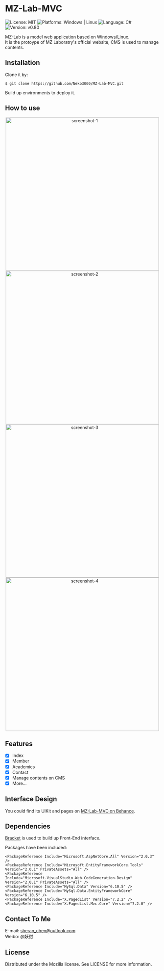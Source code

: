 # MZ-Lab-MVC
![License: MIT](https://img.shields.io/github/license/Neko3000/mz-lab-mvc)
![Platforms: Windows | Linux](https://img.shields.io/badge/Platform-Windows%20%7C%20Linux-lightgrey)
![Language: C#](https://img.shields.io/badge/language-C%23-blue)
![Version: v0.80](https://img.shields.io/badge/version-v0.80-lightgrey)

MZ-Lab is a model web application based on Windows/Linux.</br>
It is the protoype of MZ Laboratry's official website, CMS is used to manage contents.</br>

## Installation
Clone it by:

```
$ git clone https://github.com/Neko3000/MZ-Lab-MVC.git
```
Build up environments to deploy it.


## How to use
<p align="center"> 
<img width="500" src="https://raw.githubusercontent.com/Neko3000/resource-storage/master/img/screenshot/mz-lab-mvc-s1.png" alt="screenshot-1">
<img width="500" src="https://raw.githubusercontent.com/Neko3000/resource-storage/master/img/screenshot/mz-lab-mvc-s2.png" alt="screenshot-2">
<img width="500" src="https://raw.githubusercontent.com/Neko3000/resource-storage/master/img/screenshot/mz-lab-mvc-s3.png" alt="screenshot-3">
<img width="500" src="https://raw.githubusercontent.com/Neko3000/resource-storage/master/img/screenshot/mz-lab-mvc-s4.png" alt="screenshot-4">
</p>

## Features
- [x] Index
- [x] Member
- [x] Academics
- [x] Contact
- [x] Manage contents on CMS
- [X] More...

## Interface Design
You could find its UIKit and pages on [MZ-Lab-MVC on Behance](https://www.behance.net/gallery/84587603/MZ-Lab).

## Dependencies
[Bracket](https://themeforest.net/item/bracket-responsive-bootstrap-3-admin-template/6894362/) is used to build up Front-End interface.</br>

Packages have been included:

```
<PackageReference Include="Microsoft.AspNetCore.All" Version="2.0.3" />
<PackageReference Include="Microsoft.EntityFrameworkCore.Tools" Version="2.0.1" PrivateAssets="All" />
<PackageReference Include="Microsoft.VisualStudio.Web.CodeGeneration.Design" Version="2.0.1" PrivateAssets="All" />
<PackageReference Include="MySql.Data" Version="6.10.5" />
<PackageReference Include="MySql.Data.EntityFrameworkCore" Version="6.10.5" />
<PackageReference Include="X.PagedList" Version="7.2.2" />
<PackageReference Include="X.PagedList.Mvc.Core" Version="7.2.0" />

```

## Contact To Me
E-mail: sheran_chen@outlook.com </br>
Weibo: @妖绀

## License
Distributed under the Mozilla license. See LICENSE for more information.
